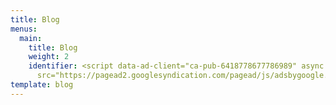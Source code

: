 ```yaml
---
title: Blog
menus:
  main:
    title: Blog
    weight: 2
    identifier: <script data-ad-client="ca-pub-6418778677786989" async
      src="https://pagead2.googlesyndication.com/pagead/js/adsbygoogle.js"></script>
template: blog
---
```

